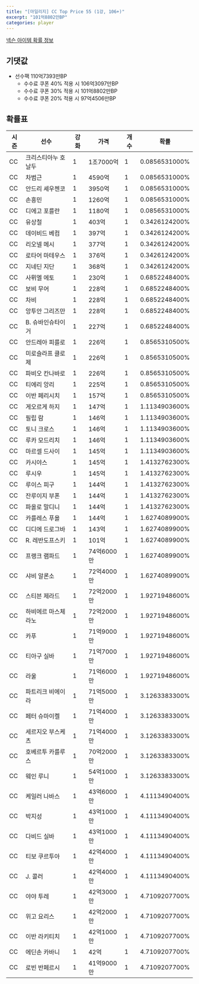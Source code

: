 ```yaml
---
title: "[마일리지] CC Top Price 55 (1강, 106+)"
excerpt: "101억8802만BP"
categories: player
---
```

[넥슨 아이템 확률 정보](http://iteminfo.nexon.com/probability/fo4?sn=7212)

## 기댓값
- 선수팩 110억7393만BP
  - 수수료 쿠폰 40% 적용 시 106억3097만BP
  - 수수료 쿠폰 30% 적용 시 101억8802만BP
  - 수수료 쿠폰 20% 적용 시 97억4506만BP


## 확률표

|시즌|선수|강화|가격|개수|확률|
|---|---|---|---|---|---|
|CC|크리스티아누 호날두|1|1조7000억|1|0.0856531000%|
|CC|차범근|1|4590억|1|0.0856531000%|
|CC|안드리 셰우첸코|1|3950억|1|0.0856531000%|
|CC|손흥민|1|1260억|1|0.0856531000%|
|CC|디에고 포를란|1|1180억|1|0.0856531000%|
|CC|유상철|1|403억|1|0.3426124200%|
|CC|데이비드 베컴|1|397억|1|0.3426124200%|
|CC|리오넬 메시|1|377억|1|0.3426124200%|
|CC|로타어 마테우스|1|376억|1|0.3426124200%|
|CC|지네딘 지단|1|368억|1|0.3426124200%|
|CC|사뮈엘 에토|1|230억|1|0.6852248400%|
|CC|보비 무어|1|228억|1|0.6852248400%|
|CC|차비|1|228억|1|0.6852248400%|
|CC|앙투안 그리즈만|1|228억|1|0.6852248400%|
|CC|B. 슈바인슈타이거|1|227억|1|0.6852248400%|
|CC|안드레아 피를로|1|226억|1|0.8565310500%|
|CC|미로슬라프 클로제|1|226억|1|0.8565310500%|
|CC|파비오 칸나바로|1|226억|1|0.8565310500%|
|CC|티에리 앙리|1|225억|1|0.8565310500%|
|CC|이반 페리시치|1|157억|1|0.8565310500%|
|CC|게오르게 하지|1|147억|1|1.1134903600%|
|CC|필립 람|1|146억|1|1.1134903600%|
|CC|토니 크로스|1|146억|1|1.1134903600%|
|CC|루카 모드리치|1|146억|1|1.1134903600%|
|CC|마르셀 드사이|1|145억|1|1.1134903600%|
|CC|카시야스|1|145억|1|1.4132762300%|
|CC|루시우|1|145억|1|1.4132762300%|
|CC|루이스 피구|1|144억|1|1.4132762300%|
|CC|잔루이지 부폰|1|144억|1|1.4132762300%|
|CC|파올로 말디니|1|144억|1|1.4132762300%|
|CC|카를레스 푸욜|1|144억|1|1.6274089900%|
|CC|디디에 드로그바|1|143억|1|1.6274089900%|
|CC|R. 레반도프스키|1|101억|1|1.6274089900%|
|CC|프랭크 램파드|1|74억6000만|1|1.6274089900%|
|CC|샤비 알론소|1|72억4000만|1|1.6274089900%|
|CC|스티븐 제라드|1|72억2000만|1|1.9271948600%|
|CC|하비에르 마스체라노|1|72억2000만|1|1.9271948600%|
|CC|카푸|1|71억9000만|1|1.9271948600%|
|CC|티아구 실바|1|71억7000만|1|1.9271948600%|
|CC|라울|1|71억6000만|1|1.9271948600%|
|CC|파트리크 비에이라|1|71억5000만|1|3.1263383300%|
|CC|페터 슈마이켈|1|71억4000만|1|3.1263383300%|
|CC|세르지오 부스케츠|1|71억4000만|1|3.1263383300%|
|CC|호베르투 카를루스|1|70억2000만|1|3.1263383300%|
|CC|웨인 루니|1|54억1000만|1|3.1263383300%|
|CC|케일러 나바스|1|43억6000만|1|4.1113490400%|
|CC|박지성|1|43억1000만|1|4.1113490400%|
|CC|다비드 실바|1|43억1000만|1|4.1113490400%|
|CC|티보 쿠르투아|1|42억4000만|1|4.1113490400%|
|CC|J. 콜러|1|42억4000만|1|4.1113490400%|
|CC|야야 투레|1|42억3000만|1|4.7109207700%|
|CC|위고 요리스|1|42억2000만|1|4.7109207700%|
|CC|이반 라키티치|1|42억1000만|1|4.7109207700%|
|CC|에딘손 카바니|1|42억|1|4.7109207700%|
|CC|로빈 반페르시|1|41억9000만|1|4.7109207700%|
